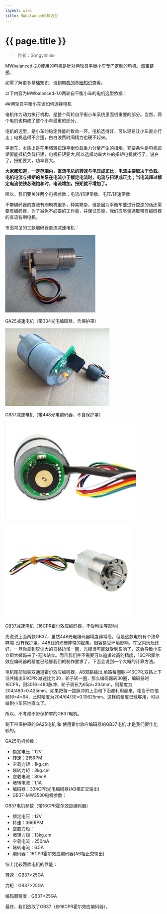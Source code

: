 ```yaml
---
layout: wiki
title: MWbalanced电机选型
---
```


# {{ page.title }}

> 作者：Songyimiao

MWbalanced-2.0使用的电机是针对两轮自平衡小车专门定制的电机。[淘宝链接](https://item.taobao.com/item.htm?spm=a1z10.1-c.w4004-2285046357.4.LqBktW&id=524029857706)。

如需了解更多基础知识，请到[电机的基础知识](wiki/motor-base.html)查看。

以下内容为MWbalanced-1.0两轮自平衡小车的电机选型依据：

##两轮自平衡小车该如何选择电机

电机作为动力执行机构，是整个两轮自平衡小车系统里面很重要的部分。当然，两个电机也构成了整个小车最重的部分。

电机的选型，是小车的稳定性能的致命一环。电机选得好，可以轻易让小车直立行走；电机选得不合适，白白浪费时间精力也硬不起来。

平衡车，本质上是在用堵转扭矩平衡负载重力分量产生的扭矩，充要条件是电机扭矩要能抵抗负载扭矩，电机扭矩要大,所以选择功率大些的扭矩电机就行了。说白了，扭矩要大，功率要大。

**大家都知道，一定范围内，直流电机的转速与电压成正比，电流主要取决于负载。电机电流与扭矩的关系在电流小于额定电流时，电流与扭矩成正比；当电流超过额定电流使铁芯磁饱和时，电流增加，扭矩就不增加了。**

所以，我们要关注两个电机参数：电流/扭矩常数、电压/转速常数

不带编码器的直流有刷电机很多，种类繁杂，但是因为平衡车要进行控速的话还需要有编码器，为了减免不必要的工作量，并保证质量，我们应尽量选取带有编码器的直流有刷电机。

市面常见的三款编码器直流减速电机：

![](/img/wiki/motor-ga25.png)

GA25减速电机（带334光电编码器，含保护罩）

![](/img/wiki/motor-GB37-2.jpg)

GB37减速电机（带448光电编码器，不含保护罩）

![](/img/wiki/motor-GB37-3.png) 

![](/img/wiki/motor-GB37-1.png) 

GB37减速电机（16CPR霍尔效应编码器，不受粉尘等影响）

先说说上面两款GB37，虽然448光电编码器精度非常高，但是这款电机有个致命弊端-没有保护罩，448线的光栅非常的密集，很容易受环境影响，在室内玩玩还好，一旦你拿到灰尘大的马路边溜一圈，光栅很可能就受到影响了，这会导致小车立即大姨妈来了-无法站立。而且我们并不需要可以追求过高的精度，16CPR霍尔效应编码器的精度已经够我们的制作要求了，下面会说到一个大概的计算方法。

电机尾部加装双通道霍尔效应编码器，AB双路输出,单路每圈脉冲16CPR,双路上下沿共输出64CPR 减速比为30，轮子转一圈，那么编码器转30圈，编码器时16CPR，则3016=480脉冲，轮子周长为65pi=204mm，则精度为204/480=0.425mm。如果把每一路脉冲的上沿和下沿都利用起来，相当于四倍频16×4=64，此时精度为204/64/30=0.10625mm。这样的精度已经够用，可以做到小车原地直立了。

所以，不考虑不带保护罩的GB37电机。

剩下带保护罩的GA25电机 和 使用霍尔效应编码器的GB37电机 才是我们要作比较的。

GA25电机参数：

* 额定电压：12V
* 转速：215RPM
* 空载力矩：1kg.cm
* 堵转力矩：3kg.cm
* 空载电流：80mA
* 堵转电流：1.1A
* 编码器：334CPR光电编码器(AB相正交输出)
* GB37-MW3530电机参数：

GB37电机参数（带16CPR霍尔效应编码器）

* 额定电压：12V
* 转速：366RPM
* 空载力矩：
* 堵转力矩：13kg.cm
* 空载电流：250mA
* 堵转电流：6.5A
* 编码器：16CPR霍尔效应编码器(AB相正交输出)

综上比较两款电机的性能：

转速：GB37>25GA

力矩：GB37>25GA

编码器精度：GB37<25GA

最终，我们选取了GB37（带16CPR霍尔效应编码器）。